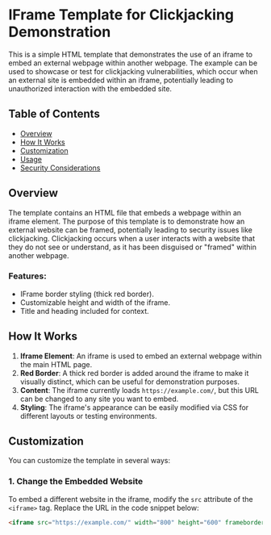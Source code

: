 # IFrame Template for Clickjacking Demonstration

This is a simple HTML template that demonstrates the use of an iframe to embed an external webpage within another webpage. The example can be used to showcase or test for clickjacking vulnerabilities, which occur when an external site is embedded within an iframe, potentially leading to unauthorized interaction with the embedded site.

## Table of Contents
- [Overview](#overview)
- [How It Works](#how-it-works)
- [Customization](#customization)
- [Usage](#usage)
- [Security Considerations](#security-considerations)

## Overview

The template contains an HTML file that embeds a webpage within an iframe element. The purpose of this template is to demonstrate how an external website can be framed, potentially leading to security issues like clickjacking. Clickjacking occurs when a user interacts with a website that they do not see or understand, as it has been disguised or "framed" within another webpage.

### Features:
- IFrame border styling (thick red border).
- Customizable height and width of the iframe.
- Title and heading included for context.

## How It Works

1. **Iframe Element**: An iframe is used to embed an external webpage within the main HTML page.
2. **Red Border**: A thick red border is added around the iframe to make it visually distinct, which can be useful for demonstration purposes.
3. **Content**: The iframe currently loads `https://example.com/`, but this URL can be changed to any site you want to embed.
4. **Styling**: The iframe's appearance can be easily modified via CSS for different layouts or testing environments.

## Customization

You can customize the template in several ways:

### 1. Change the Embedded Website

To embed a different website in the iframe, modify the `src` attribute of the `<iframe>` tag. Replace the URL in the code snippet below:

```html
<iframe src="https://example.com/" width="800" height="600" frameborder="0"></iframe>
